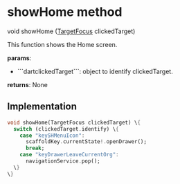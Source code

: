 


# showHome method








void showHome
([TargetFocus](https://pub.dev/documentation/tutorial_coach_mark/1.2.9/tutorial_coach_mark/TargetFocus-class.html) clickedTarget)





<p>This function shows the Home screen.</p>
<p><strong>params</strong>:</p>
<ul>
<li>```dartclickedTarget```: object to identify clickedTarget.</li>
</ul>
<p><strong>returns</strong>:
  None</p>



## Implementation

```dart
void showHome(TargetFocus clickedTarget) \{
  switch (clickedTarget.identify) \{
    case "keySHMenuIcon":
      scaffoldKey.currentState!.openDrawer();
      break;
    case "keyDrawerLeaveCurrentOrg":
      navigationService.pop();
  \}
\}
```







